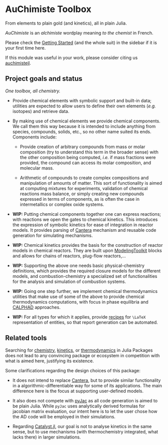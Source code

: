# AuChimiste Toolbox

From elements to plain gold (and kinetics), all in plain Julia.

*AuChimiste* is an *alchimiste* wordplay meaning *to the chemist* in French.

Please check the [Getting Started](basics/elements.md) (and the whole suit) in the sidebar if it is your first time here.

If this module was useful in your work, please consider citing us [auchimistejl](@cite).

## Project goals and status

*One toolbox, all chemistry.*

- Provide chemical elements with symbolic support and built-in data; utilities are expected to allow users to define their own elements (*e.g.* isotopes) and retrieve data.

- By making use of chemical elements we provide chemical components. We call them this way because it is intended to include anything from species, compounds, solids, etc., so no other name suited its ends. Components include:

    - Provide creation of arbitrary compounds from mass or molar composition (try to understand this term in the broader sense) with the other composition being computed, *i.e.* if mass fractions were provided, the compound can access its molar composition, and molecular mass.

    - Arithmetic of compounds to create complex compositions and manipulation of amounts of matter. This sort of functionality is aimed at computing mixtures for experiments, validation of chemical reactions mass balance, or simply creating new compounds expressed in terms of components, as is often the case in intermetallics or complex oxide systems.

- **WIP:** Putting chemical components together one can express reactions; with reactions we open the gates to chemical kinetics. This introduces the expression of symbolic kinetics for ease of integration in reactor models. It provides parsing of [Cantera](https://cantera.org/) mechanism and reusable code generation for simulating mechanisms.

- **WIP:** Chemical kinetics provides the basis for the construction of reactor models in chemical reactors. They are built upon [ModelingToolkit](https://docs.sciml.ai/ModelingToolkit/stable/) blocks and allows for chains of reactors, plug-flow reactors,...

- **WIP:** Supporting the above one needs basic physical-chemistry definitions, which provides the required closure models for the different models, and combustion-chemistry a specialized set of functionalities for the analysis and simulation of combustion systems.

- **WIP:** Going one step further, we implement chemical thermodynamics utilities that make use of some of the above to provide chemical thermodynamics computations, with focus in phase equilibria and [CALPHAD](https://calphad.org/) approaches.

- **WIP:** For all types for which it applies, provide [recipes](https://korsbo.github.io/Latexify.jl/stable/tutorials/recipes/) for ``\LaTeX`` representation of entities, so that report generation can be automated.

## Related tools

Searching for [chemistry](https://juliapackages.com/packages?search=chemistry), [kinetics](https://juliapackages.com/packages?search=kinetics), or [thermodynamics](https://juliapackages.com/packages?search=thermodynamics) in Julia Packages does not lead to any convincing package or ecosystem in competition with what is aimed here, justifying its existence. 

Some clarifications regarding the design choices of this package:

- It does not intend to replace [Cantera](https://cantera.org/), but to provide similar functionality in a algorithmic-differentiable way for some of its applications. The main difference here is the focus at supporting user-defined models.

- It also does not compete with [pyJac](https://slackha.github.io/pyJac/) as all code generation is aimed to be plain Julia. While `pyJac` uses analytically derived formulas for jacobian matrix evaluation, our intent here is to let the user chose how the AD code will be employed in their simulations.

- Regarding [Catalyst.jl](https://docs.sciml.ai/Catalyst/stable/), our goal is not to analyse kinetics in the same sense, but to use mechanisms (with thermochemistry integrated, what lacks there) in larger simulations.
